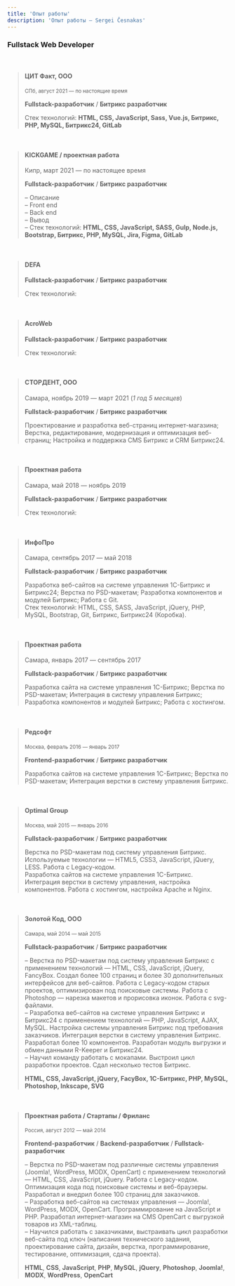 ```yaml
---
title: 'Опыт работы'
description: 'Опыт работы — Sergei Česnakas'
---
```


### Fullstack Web Developer

<br>

> #### ЦИТ Факт, ООО
> <!--<small>fact.digital</small>-->
> <small>СПб, август 2021 — по настоящие время</small>
> 
> **Fullstack-разработчик** / **Битрикс разработчик**
> 
> Стек технологий: **HTML, CSS, JavaScript, Sass, Vue.js, Битрикс, PHP, MySQL, Битрикс24, GitLab**

<br>

> #### KICKGAME / проектная работа
> Кипр, март 2021 — по настоящее время
> 
> **Fullstack-разработчик** / **Битрикс разработчик**
> 
> – Описание\
> – Front end\
> – Back end\
> – Вывод\
> – Стек технологий: **HTML, CSS, JavaScript, SASS, Gulp, Node.js, Bootstrap, Битрикс, PHP, MySQL, Jira, Figma, GitLab**  

<br>

> #### DEFA
> 
> **Fullstack-разработчик** / **Битрикс разработчик**
> 
> Стек технологий: 

<br>

> #### AcroWeb
> 
> **Fullstack-разработчик** / **Битрикс разработчик**
> 
> Стек технологий: 

<br>

> #### СТОРДЕНТ, ООО
> Самара, ноябрь 2019 — март 2021 (*1 год 5 месяцев*)
> 
> **Fullstack-разработчик** / **Битрикс разработчик**
> 
> Проектирование и разработка веб-страниц интернет-магазина; Верстка, редактирование, модернизация и оптимизация веб-страниц; Настройка и поддержка CMS Битрикс и CRM Битрикс24.

<br>

> #### Проектная работа
> Самара, май 2018 — ноябрь 2019
> 
> **Fullstack-разработчик** / **Битрикс разработчик**
> 
> Стек технологий:

<br>

> #### ИнфоПро
> Самара, сентябрь 2017 — май 2018
> 
> **Fullstack-разработчик** / **Битрикс разработчик**
> 
> Разработка веб-сайтов на системе управления 1С-Битрикс и Битрикс24; Верстка по PSD-макетам; Разработка компонентов и модулей Битрикс; Работа с Git.\
> Стек технологий: HTML, CSS, SASS, JavaScript, jQuery, PHP, MySQL, Bootstrap, Git, Битрикс, Битрикс24 (Коробка).

<br>

> #### Проектная работа
> Самара, январь 2017 — сентябрь 2017
> 
> **Fullstack-разработчик** / **Битрикс разработчик**
> 
> Разработка сайта на системе управления 1С-Битрикс; Верстка по PSD-макетам; Интеграция в систему управления Битрикс; Разработка компонентов и модулей Битрикс; Работа с хостингом.

<br>

> #### Редсофт
> <small>Москва, февраль 2016 — январь 2017</small>
> 
> **Frontend-разработчик** / **Битрикс разработчик**
> 
> Разработка сайтов на системе управления 1С-Битрикс; Верстка по PSD-макетам; Интеграция верстки в систему управления Битрикс.

<br>

> #### Optimal Group
> <small>Москва, май 2015 — январь 2016 <!--()--></small>
> 
> **Fullstack-разработчик** / **Битрикс разработчик**
> 
> Верстка по PSD-макетам под систему управления Битрикс. Используемые технологии — HTML5, CSS3, JavaScript, jQuery, LESS. Работа с Legacy-кодом.\
> Разработка сайтов на системе управления 1С-Битрикс. Интеграция верстки в систему управления, настройка компонентов. Работа с хостингом, настройка Apache и Nginx.

<br>

> #### Золотой Код, ООО
> <!--<small>zolotoykod.ru</small>-->
> <small>Самара, май 2014 — май 2015 <!--(1 год 1 месяц)--></small>
> 
> **Fullstack-разработчик** / **Битрикс разработчик**
>
> – Верстка по PSD-макетам под систему управления Битрикс с применением технологий — HTML, CSS, JavaScript, jQuery, FancyBox. Создал более 100 страниц и более 30 дополнительных интерфейсов для веб-сайтов. Работа с Legacy-кодом старых проектов, оптимизирован под поисковые системы. Работа с Photoshop — нарезка макетов и прорисовка иконок. Работа с svg-файлами.\
> – Разработка веб-сайтов на системе управления Битрикс и Битрикс24 с применением технологий — PHP, JavaScript, AJAX, MySQL. Настройка системы управления Битрикс под требования заказчиков. Интеграция верстки в систему управления Битрикс. Разработал более 10 компонентов. Разработан модуль выгрузки и обмен данными R-Keeper и Битрикс24.\
> – Научил команду работать с мокапами. Выстроил цикл разработки проектов. Сдал несколько тестов Битрикс.
>
> **HTML, CSS, JavaScript, jQuery, FacyBox, 1С-Битрикс, PHP, MySQL, Photoshop, Inkscape, SVG**

<br>

> #### Проектная работа / Стартапы / Фриланс
> <small>Россия, август 2012 — май 2014 <!--(2 года 2 месяца)--></small>
> 
> **Frontend-разработчик** / **Backend-разработчик** / **Fullstack-разработчик**
>
> – Верстка по PSD-макетам под различные системы управления (Joomla!, WordPress, MODX, OpenCart) с применением технологий — HTML, CSS, JavaScript, jQuery. Работа с Legacy-кодом. Оптимизация кода под поисковые системы и веб-браузеры. Разработал и внедрил более 100 страниц для заказчиков.\
> – Разработка веб-сайтов на системах управления — Joomla!, WordPress, MODX, OpenCart. Программирование на JavaScript и PHP. Разработал интернет-магазин на CMS OpenCart с выгрузкой товаров из XML-таблиц.\
> – Научился работать с заказчиками, выстраивать цикл разработки веб-сайта под ключ (написания технического задания, проектирование сайта, дизайн, верстка, программирование, тестирование, оптимизация, сдача проекта).
>
> **HTML**, **CSS**, **JavaScript**, **PHP**, **MySQL**, **jQuery**, **Photoshop**, **Joomla!**, **MODX**, **WordPress**, **OpenCart**

<br><br><br>
